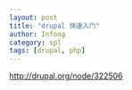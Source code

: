 ```yaml
---
layout: post
title: "drupal 快速入门"
author: Infong
category: spl
tags: [drupal, php]
---
```


http://drupal.org/node/322506
